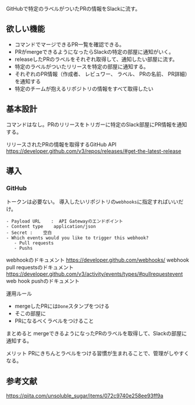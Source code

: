 GitHubで特定のラベルがついたPRの情報をSlackに流す。

## 欲しい機能
- コマンドでマージできるPR一覧を確認できる。
- PRがmergeできるようになったらSlackの特定の部屋に通知がいく。
- releaseしたPRのラベルをそれぞれ取得して、通知したい部屋に流す。
- 特定のラベルがついたリリースを特定の部屋に通知する。
- それぞれのPR情報（作成者、 レビュワー、 ラベル、 PRの名前、 PR詳細）を通知する
- 特定のチームが抱えるリポジトリの情報をすべて取得したい

## 基本設計
コマンドはなし。PRのリリースをトリガーに特定のSlack部屋にPR情報を通知する。


リリースされたPRの情報を取得するGitHub API
https://developer.github.com/v3/repos/releases/#get-the-latest-release

## 導入
### GitHub
トークンは必要ない。
導入したいリポジトリの`webhooks`に指定すればいいだけ。

```
- Payload URL    :  API Gatewayのエンドポイント
- Content type    application/json
- Secret :    空白
- Which events would you like to trigger this webhook?
   - Pull requests
   - Pushs

```

webhookのドキュメント
https://developer.github.com/webhooks/
webhook pull requestsのドキュメント
https://developer.github.com/v3/activity/events/types/#pullrequestevent
web hook pushのドキュメント



運用ルール
- mergeしたPRには`Done`スタンプをつける
- そこの部屋に
- PRになるべくラベルをつけること

まとめると
mergeできるようになったPRのラベルを取得して、Slackの部屋に通知する。


メリット
PRにきちんとラベルをつける習慣が生まれることで、管理がしやすくなる。





## 参考文献
https://qiita.com/unsoluble_sugar/items/072c9740e258ee93ff9a